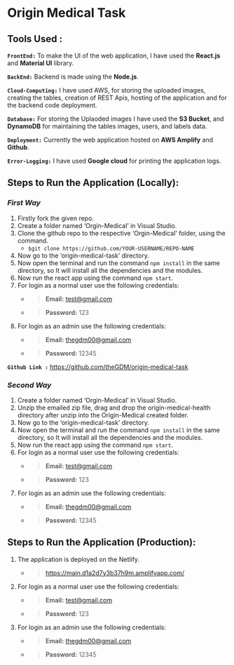 # **Origin Medical Task**

## **Tools Used :**
**`FrontEnd:`** To make the UI of the web application, I have used the **React.js** and **Material UI** library.

**`BackEnd:`** Backend is made using the **Node.js**.

**`Cloud-Computing:`** I have used AWS, for storing the uploaded images, creating the tables, creation of REST Apis, hosting of the application and for the backend code deployment.

**`Database:`** For storing the Uplaoded images I have used the **S3 Bucket**, and **DynamoDB** for maintaining the tables images, users, and labels data.

**`Deployment:`** Currently the web application hosted on **AWS Amplify** and **Github**.

**`Error-Logging:`** I have used **Google cloud** for printing the application logs.

## **Steps to Run the Application (Locally):**
### *First Way*
1. Firstly fork the given repo.
2. Create a folder named ‘Orgin-Medical’ in Visual Studio.
3. Clone the github repo to the respective ‘Orgin-Medical’ folder, using the command.
   - `$git clone https://github.com/YOUR-USERNAME/REPO-NAME`
4. Now go to the ‘origin-medical-task’ directory.
5. Now open the terminal and run the command `npm install` in the same directory, so
    It will install all the dependencies and the modules.
6. Now run the react app using the command `npm start`.
7. For login as a normal user use the following credentials: 
    - > **Email:** test@gmail.com
    - > **Password:** 123
8. For login as an admin use the following credentials: 
    - > **Email:** thegdm00@gmail.com
    - > **Password:** 12345


**`Github Link :`** https://github.com/theGDM/origin-medical-task

### *Second Way*
1. Create a folder named ‘Orgin-Medical’ in Visual Studio.
2. Unzip the emailed zip file, drag and drop the origin-medical-health directory after unzip into the Origin-Medical created folder.
3. Now go to the ‘origin-medical-task’ directory.
4. Now open the terminal and run the command `npm install` in the same directory, so
    It will install all the dependencies and the modules.
5. Now run the react app using the command `npm start`.
6. For login as a normal user use the following credentials: 
    - > **Email:** test@gmail.com
    - > **Password:** 123
7. For login as an admin use the following credentials: 
    - > **Email:** thegdm00@gmail.com
    - > **Password:** 12345

## **Steps to Run the Application (Production):**

1. The application is deployed on the Netlify.
    - > https://main.d1a2d7y3b37h9m.amplifyapp.com/
2. For login as a normal user use the following credentials: 
    - > **Email:** test@gmail.com
    - > **Password:** 123
3. For login as an admin use the following credentials: 
    - > **Email:** thegdm00@gmail.com
    - > **Password:** 12345